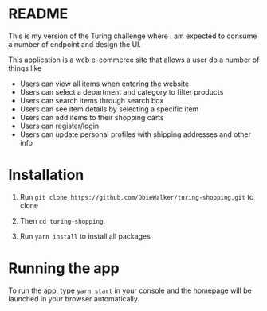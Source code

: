 # README

This is my version of the Turing challenge where I am expected to consume a number of endpoint and design the UI.

This application is a web e-commerce site that allows a user do a number of things like


* Users can view all items when entering the website
* Users can select a department and category to filter products
* Users can search items through search box
* Users can see item details by selecting a specific item
* Users can add items to their shopping carts
* Users can register/login
* Users can update personal profiles with shipping addresses and other info


# Installation

1. Run `git clone https://github.com/ObieWalker/turing-shopping.git` to clone

2. Then `cd turing-shopping`.

3. Run `yarn install` to install all packages

# Running the app

To run the app, type `yarn start` in your console and the homepage will be launched in your browser automatically.

